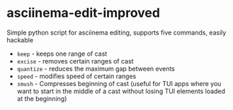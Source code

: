 # asciinema-edit-improved
Simple python script for asciinema editing, supports five commands, easily hackable

* `keep` - keeps one range of cast
* `excise` - removes certain ranges of cast
* `quantize` - reduces the maximum gap between events
* `speed` - modifies speed of certain ranges
* `smush` - 
        Compresses beginning of cast 
        (useful for TUI apps where you want to start in the middle of a cast without losing TUI elements loaded at the beginning)
